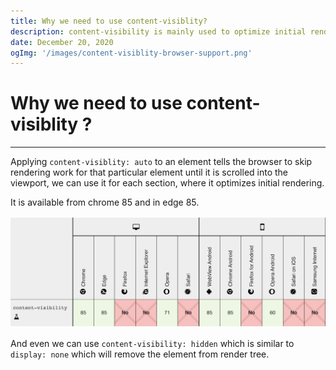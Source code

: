 ```yaml
---
title: Why we need to use content-visiblity?
description: content-visibility is mainly used to optimize initial rendering.
date: December 20, 2020
ogImg: '/images/content-visiblity-browser-support.png'
---
```


# Why we need to use content-visiblity ?
***
Applying `content-visiblity: auto` to an element tells the browser to skip rendering work for that particular element until it is scrolled into the viewport,
we can use it for each section, where it optimizes initial rendering.



It is available from chrome 85 and in edge 85.


![](../images/content-visiblity-browser-support.png)


And even we can use `content-visibility: hidden` which is similar to `display: none` which will remove the element from render tree.

